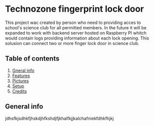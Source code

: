 # Technozone fingerprint lock door 

This project wac created by person who need to providing acces to school's science club for all permitted members. In the future it will be expanded to work with backend server hosted on Raspberry PI whitch would contain logs providing information about each lock opening. This solusion can connect two or more finger lock door in science club. 

## Table of contents 
1. [Gneral info](#general-info) 
2. [Features](#features) 
3. [Pictures](#pictures) 
4. [Setup](#setup)   <!-- to do in feature is do a good setup section -->
5. [Credits](#credits) 

## General info

jdhsfkjsdhkfjhskdjhfkshdjfjkhalfkjjkalchafniekfdhkfhjkj








 
[general-info]: https://github.com/SciMon183/technozone_fingerprint#general-info